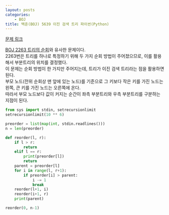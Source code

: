 ```yaml
---
layout: posts
categories:
    - BOJ
title: 백준(BOJ) 5639 이진 검색 트리 파이썬(Python)
---
```


[문제 링크](https://www.acmicpc.net/problem/5639)

[BOJ 2263 트리의 순회](https://su5468.github.io/BOJ_2263/)와 유사한 문제이다.  
2263번은 트리를 하나로 특정하기 위해 두 가지 순회 방법이 주어졌으므로, 이를 활용해서 부분트리의 위치를 결정했다.  
이 문제는 순회 방법이 한 가지만 주어지는데, 트리가 이진 검색 트리라는 점을 활용하면 된다.  
부모 노드(전위 순회상 맨 앞에 있는 노드)를 기준으로 그 키보다 작은 키를 가진 노드는 왼쪽, 큰 키를 가진 노드는 오른쪽에 온다.  
따라서 부모 노드보다 값이 커지는 순간이 좌측 부분트리와 우측 부분트리를 구분하는 지점이 된다.

```python
from sys import stdin, setrecursionlimit
setrecursionlimit(10 ** 6)

preorder = list(map(int, stdin.readlines()))
n = len(preorder)

def reorder(l, r):
    if l > r:
        return
    elif l == r:
        print(preorder[l])
        return
    parent = preorder[l]
    for i in range(l, r+1):
        if preorder[i] > parent:
            i -= 1
            break
    reorder(l+1, i)
    reorder(i+1, r)
    print(parent)

reorder(0, n-1)
```

